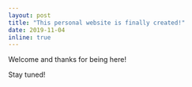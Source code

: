 ```yaml
---
layout: post
title: "This personal website is finally created!"
date: 2019-11-04
inline: true
---
```


Welcome and thanks for being here!

Stay tuned!
